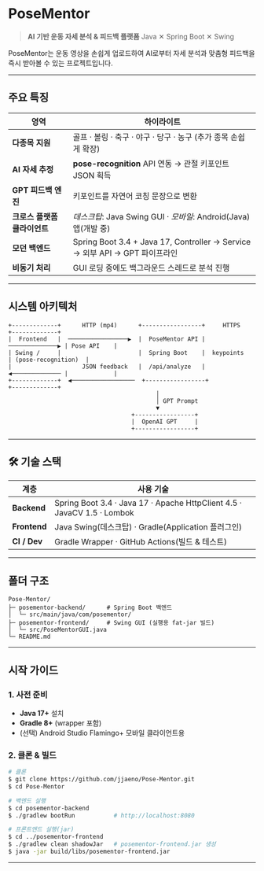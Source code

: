 # PoseMentor

> **AI 기반 운동 자세 분석 & 피드백 플랫폼**
> Java ✕ Spring Boot ✕ Swing

PoseMentor는 운동 영상을 손쉽게 업로드하여 AI로부터 자세 분석과 맞춤형 피드백을 즉시 받아볼 수 있는 프로젝트입니다.

---

##  주요 특징

| 영역                | 하이라이트                                                                |
| ----------------- | -------------------------------------------------------------------- |
| **다종목 지원**        | 골프 · 볼링 · 축구 · 야구 · 당구 · 농구 (추가 종목 손쉽게 확장)                           |
| **AI 자세 추정**      | **pose-recognition** API 연동 → 관절 키포인트 JSON 획득                  |
| **GPT 피드백 엔진**    | 키포인트를 자연어 코칭 문장으로 변환                                                 |
| **크로스 플랫폼 클라이언트** | *데스크탑*: Java Swing GUI · *모바일*: Android(Java) 앱(개발 중)                |
| **모던 백엔드**        | Spring Boot 3.4 + Java 17, Controller → Service → 외부 API → GPT 파이프라인 |
| **비동기 처리**        | GUI 로딩 중에도 백그라운드 스레드로 분석 진행                                          |

---

##  시스템 아키텍처

```
+-------------+      HTTP (mp4)      +-----------------+     HTTPS      +-------------+
|  Frontend   |  ─────────────────▶  |  PoseMentor API | ──────────────▶ | Pose API    |
| Swing /     |                      |  Spring Boot    |  keypoints     | (pose-recognition)  |
|                    JSON feedback   |  /api/analyze   | ◀────────────── |             |
+-------------+  ◀──────────────────  +-----------------+                +-------------+
                                          │
                                          │ GPT Prompt
                                          ▼
                                   +-----------------+
                                   |  OpenAI GPT     |
                                   +-----------------+
```

---

## 🛠️ 기술 스택

| 계층           | 사용 기술                                                                   |
| ------------ | ----------------------------------------------------------------------- |
| **Backend**  | Spring Boot 3.4 · Java 17 · Apache HttpClient 4.5 · JavaCV 1.5 · Lombok |
| **Frontend** | Java Swing(데스크탑) · Gradle(Application 플러그인)                             |
| **CI / Dev** | Gradle Wrapper · GitHub Actions(빌드 & 테스트)                               |

---

## 폴더 구조

```
Pose-Mentor/
├─ posementor-backend/      # Spring Boot 백엔드
│  └─ src/main/java/com/posementor/
├─ posementor-frontend/     # Swing GUI (실행용 fat-jar 빌드)
│  └─ src/PoseMentorGUI.java
└─ README.md
```

---

## 시작 가이드

### 1. 사전 준비

* **Java 17+** 설치
* **Gradle 8+** (wrapper 포함)
* (선택) Android Studio Flamingo+ 모바일 클라이언트용

### 2. 클론 & 빌드

```bash
# 클론
$ git clone https://github.com/jjaeno/Pose-Mentor.git
$ cd Pose-Mentor

# 백엔드 실행
$ cd posementor-backend
$ ./gradlew bootRun           # http://localhost:8080

# 프론트엔드 실행(jar)
$ cd ../posementor-frontend
$ ./gradlew clean shadowJar   # posementor-frontend.jar 생성
$ java -jar build/libs/posementor-frontend.jar
```

---
